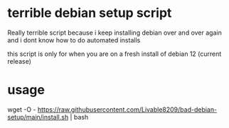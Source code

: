 # terrible debian setup script

Really terrible script because i keep installing debian over and over again
and i dont know how to do automated installs

this script is only for when you are on a fresh install of debian 12 (current release)

# usage

wget -O - https://raw.githubusercontent.com/Livable8209/bad-debian-setup/main/install.sh | bash